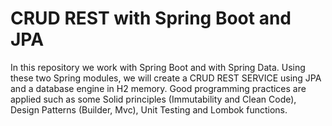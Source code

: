 # CRUD REST with Spring Boot and JPA
 
In this repository we work with Spring Boot and with Spring Data. Using these two Spring modules, we will create a CRUD REST SERVICE using JPA and a database engine in H2 memory. Good programming practices are applied such as some Solid principles (Immutability and Clean Code), Design Patterns (Builder, Mvc), Unit Testing and Lombok functions.
